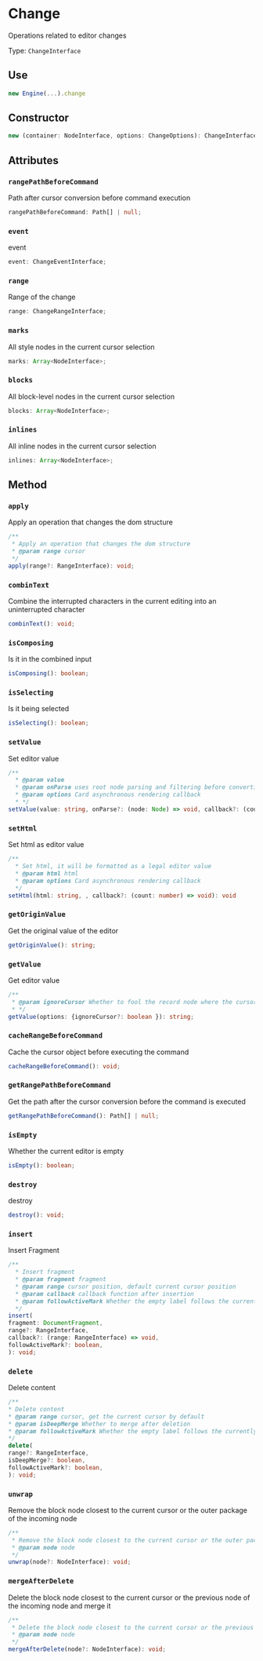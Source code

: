 # Change

Operations related to editor changes

Type: `ChangeInterface`

## Use

```ts
new Engine(...).change
```

## Constructor

```ts
new (container: NodeInterface, options: ChangeOptions): ChangeInterface;
```

## Attributes

### `rangePathBeforeCommand`

Path after cursor conversion before command execution

```ts
rangePathBeforeCommand: Path[] | null;
```

### `event`

event

```ts
event: ChangeEventInterface;
```

### `range`

Range of the change

```ts
range: ChangeRangeInterface;
```

### `marks`

All style nodes in the current cursor selection

```ts
marks: Array<NodeInterface>;
```

### `blocks`

All block-level nodes in the current cursor selection

```ts
blocks: Array<NodeInterface>;
```

### `inlines`

All inline nodes in the current cursor selection

```ts
inlines: Array<NodeInterface>;
```

## Method

### `apply`

Apply an operation that changes the dom structure

```ts
/**
 * Apply an operation that changes the dom structure
 * @param range cursor
 */
apply(range?: RangeInterface): void;
```

### `combinText`

Combine the interrupted characters in the current editing into an uninterrupted character

```ts
combinText(): void;
```

### `isComposing`

Is it in the combined input

```ts
isComposing(): boolean;
```

### `isSelecting`

Is it being selected

```ts
isSelecting(): boolean;
```

### `setValue`

Set editor value

```ts
/**
  * @param value
  * @param onParse uses root node parsing and filtering before converting to standard editor values
  * @param options Card asynchronous rendering callback
  * */
setValue(value: string, onParse?: (node: Node) => void, callback?: (count: number) => void): void;
```

### `setHtml`

Set html as editor value

```ts
/**
  * Set html, it will be formatted as a legal editor value
  * @param html html
  * @param options Card asynchronous rendering callback
  */
setHtml(html: string, , callback?: (count: number) => void): void
```

### `getOriginValue`

Get the original value of the editor

```ts
getOriginValue(): string;
```

### `getValue`

Get editor value

```ts
/**
 * @param ignoreCursor Whether to fool the record node where the cursor is located
 * */
getValue(options: {ignoreCursor?: boolean }): string;
```

### `cacheRangeBeforeCommand`

Cache the cursor object before executing the command

```ts
cacheRangeBeforeCommand(): void;
```

### `getRangePathBeforeCommand`

Get the path after the cursor conversion before the command is executed

```ts
getRangePathBeforeCommand(): Path[] | null;
```

### `isEmpty`

Whether the current editor is empty

```ts
isEmpty(): boolean;
```

### `destroy`

destroy

```ts
destroy(): void;
```

### `insert`

Insert Fragment

```ts
/**
  * Insert fragment
  * @param fragment fragment
  * @param range cursor position, default current cursor position
  * @param callback callback function after insertion
  * @param followActiveMark Whether the empty label follows the currently activated mark style after deletion
  */
insert(
fragment: DocumentFragment,
range?: RangeInterface,
callback?: (range: RangeInterface) => void,
followActiveMark?: boolean,
): void;
```

### `delete`

Delete content

```ts
/**
* Delete content
* @param range cursor, get the current cursor by default
* @param isDeepMerge Whether to merge after deletion
* @param followActiveMark Whether the empty label follows the currently activated mark style after deletion
*/
delete(
range?: RangeInterface,
isDeepMerge?: boolean,
followActiveMark?: boolean,
): void;
```

### `unwrap`

Remove the block node closest to the current cursor or the outer package of the incoming node

```ts
/**
 * Remove the block node closest to the current cursor or the outer package of the incoming node
 * @param node node
 */
unwrap(node?: NodeInterface): void;
```

### `mergeAfterDelete`

Delete the block node closest to the current cursor or the previous node of the incoming node and merge it

```ts
/**
 * Delete the block node closest to the current cursor or the previous node of the incoming node and merge it
 * @param node node
 */
mergeAfterDelete(node?: NodeInterface): void;
```
